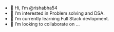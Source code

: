 - 👋 Hi, I’m @rishabha54
- 👀 I’m interested in Problem solving and DSA.
- 🌱 I’m currently learning Full Stack devlopment.
- 💞️ I’m looking to collaborate on ...

<!---
rishabha54/rishabha54 is a ✨ special ✨ repository because its `README.md` (this file) appears on your GitHub profile.
You can click the Preview link to take a look at your changes.
--->
